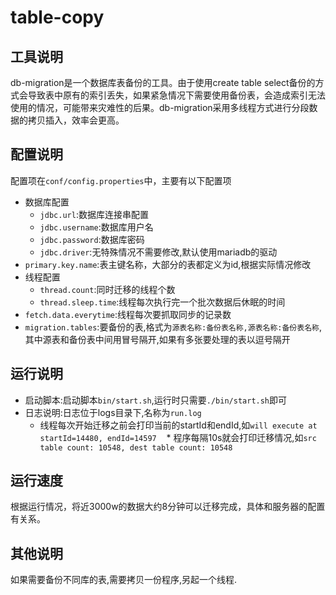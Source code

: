 # table-copy

## 工具说明
db-migration是一个数据库表备份的工具。由于使用create table select备份的方式会导致表中原有的索引丢失，如果紧急情况下需要使用备份表，会造成索引无法使用的情况，可能带来灾难性的后果。db-migration采用多线程方式进行分段数据的拷贝插入，效率会更高。

## 配置说明
配置项在`conf/config.properties`中，主要有以下配置项
* 数据库配置
    *  `jdbc.url`:数据库连接串配置
    *  `jdbc.username`:数据库用户名
    *  `jdbc.password`:数据库密码
    *  `jdbc.driver`:无特殊情况不需要修改,默认使用mariadb的驱动
* `primary.key.name`:表主键名称，大部分的表都定义为id,根据实际情况修改
* 线程配置
    *  `thread.count`:同时迁移的线程个数
    *  `thread.sleep.time`:线程每次执行完一个批次数据后休眠的时间
* `fetch.data.everytime`:线程每次要抓取同步的记录数
* `migration.tables`:要备份的表,格式为`源表名称:备份表名称,源表名称:备份表名称`,其中源表和备份表中间用冒号隔开,如果有多张要处理的表以逗号隔开

## 运行说明
* 启动脚本:启动脚本`bin/start.sh`,运行时只需要`./bin/start.sh`即可
* 日志说明:日志位于logs目录下,名称为`run.log`
    *  线程每次开始迁移之前会打印当前的startId和endId,如`will execute at startId=14480, endId=14597`
    *  程序每隔10s就会打印迁移情况,如`src table count: 10548, dest table count: 10548`
## 运行速度
根据运行情况，将近3000w的数据大约8分钟可以迁移完成，具体和服务器的配置有关系。

## 其他说明
如果需要备份不同库的表,需要拷贝一份程序,另起一个线程.
